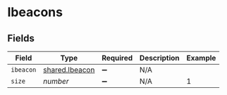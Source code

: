 # Ibeacons


## Fields

| Field                                                   | Type                                                    | Required                                                | Description                                             | Example                                                 |
| ------------------------------------------------------- | ------------------------------------------------------- | ------------------------------------------------------- | ------------------------------------------------------- | ------------------------------------------------------- |
| `ibeacon`                                               | [shared.Ibeacon](../../../sdk/models/shared/ibeacon.md) | :heavy_minus_sign:                                      | N/A                                                     |                                                         |
| `size`                                                  | *number*                                                | :heavy_minus_sign:                                      | N/A                                                     | 1                                                       |